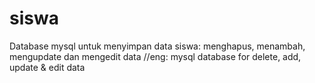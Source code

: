 # siswa
Database mysql untuk menyimpan data siswa: menghapus, menambah, mengupdate dan mengedit data
 //eng: mysql database for delete, add, update & edit data
